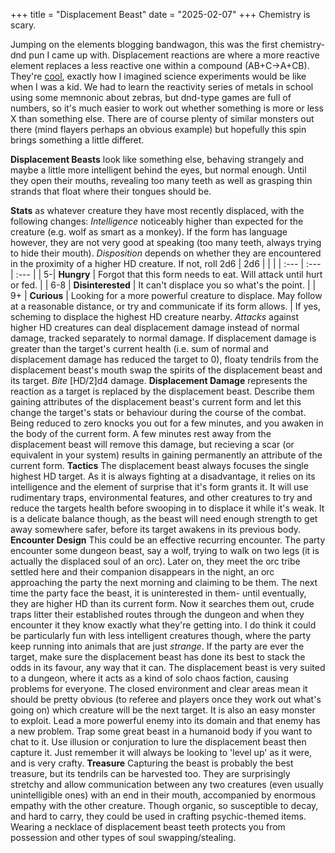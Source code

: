 +++
title = "Displacement Beast"
date = "2025-02-07"
+++
Chemistry is scary.
<!-- more -->

Jumping on the elements blogging bandwagon, this was the first chemistry-dnd pun I came up with. Displacement reactions are where a more reactive element replaces a less reactive one within a compound (AB+C->A+CB). They're [cool](https://youtu.be/8d6T500BRwY), exactly how I imagined science experiments would be like when I was a kid. We had to learn the reactivity series of metals in school using some memnonic about zebras, but dnd-type games are full of numbers, so it's much easier to work out whether something is more or less X than something else. There are of course plenty of similar monsters out there (mind flayers perhaps an obvious example) but hopefully this spin brings something a little differet.

**Displacement Beasts** look like something else, behaving strangely and maybe a little more intelligent behind the eyes, but normal enough. Until they open their mouths, revealing too many teeth as well as grasping thin strands that float where their tongues should be.

**Stats** as whatever creature they have most recently displaced, with the following changes:
*Intelligence* noticeably higher than expected for the creature (e.g. wolf as smart as a monkey). If the form has language however, they are not very good at speaking (too many teeth, always trying to hide their mouth).
*Disposition* depends on whether they are encountered in the proximity of a higher HD creature. If not, roll 2d6
| 2d6 | | |
| :--- | :--- | :--- |
| 5-| **Hungry** | Forgot that this form needs to eat. Will attack until hurt or fed. |
| 6-8 | **Disinterested** | It can't displace you so what's the point. |
| 9+ | **Curious** | Looking for a more powerful creature to displace. May follow at a reasonable distance, or try and communicate if its form allows. |
If yes, scheming to displace the highest HD creature nearby.
*Attacks* against higher HD creatures can deal displacement damage instead of normal damage, tracked separately to normal damage. If displacement damage is greater than the target's current health (i.e. sum of normal and displacement damage has reduced the target to 0), floaty tendrils from the displacement beast's mouth swap the spirits of the displacement beast and its target. 
*Bite* [HD/2]d4 damage.
**Displacement Damage** represents the reaction as a target is replaced by the displacement beast. Describe them gaining attributes of the displacement beast's current form and let this change the target's stats or behaviour during the course of the combat. Being reduced to zero knocks you out for a few minutes, and you awaken in the body of the current form. A few minutes rest away from the displacement beast will remove this damage, but recieving a scar (or equivalent in your system) results in gaining permanently an attribute of the current form. 
**Tactics** The displacement beast always focuses the single highest HD target. As it is always fighting at a disadvantage, it relies on its intelligence and the element of surprise that it's form grants it. It will use rudimentary traps, environmental features, and other creatures to try and reduce the targets health before swooping in to displace it while it's weak. It is a delicate balance though, as the beast will need enough strength to get away somewhere safer, before its target awakens in its previous body.
**Encounter Design** This could be an effective recurring encounter. The party encounter some dungeon beast, say a wolf, trying to walk on two legs (it is actually the displaced soul of an orc). Later on, they meet the orc tribe settled here and their companion disappears in the night, an orc approaching the party the next morning and claiming to be them. The next time the party face the beast, it is uninterested in them- until eventually, they are higher HD than its current form. Now it searches them out, crude traps litter their established routes through the dungeon and when they encounter it they know exactly what they're getting into. I do think it could be particularly fun with less intelligent creatures though, where the party keep running into animals that are just *strange*. If the party are ever the target, make sure the displacement beast has done its best to stack the odds in its favour, any way that it can.
The displacement beast is very suited to a dungeon, where it acts as a kind of solo chaos faction, causing problems for everyone. The closed environment and clear areas mean it should be pretty obvious (to referee and players once they work out what's going on) which creature will be the next target. It is also an easy monster to exploit. Lead a more powerful enemy into its domain and that enemy has a new problem. Trap some great beast in a humanoid body if you want to chat to it. Use illusion or conjuration to lure the displacement beast then capture it. Just remember it will always be looking to 'level up' as it were, and is very crafty.
**Treasure** Capturing the beast is probably the best treasure, but its tendrils can be harvested too. They are surprisingly stretchy and allow communication between any two creatures (even usually unintelligible ones) with an end in their mouth, accompanied by enormous empathy with the other creature. Though organic, so susceptible to decay, and hard to carry, they could be used in crafting psychic-themed items. Wearing a necklace of displacement beast teeth protects you from possession and other types of soul swapping/stealing. 
